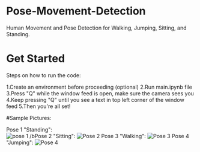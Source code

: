 # Pose-Movement-Detection
Human Movement and Pose Detection for Walking, Jumping, Sitting, and Standing.

# Get Started
Steps on how to run the code:

1.Create an environment before proceeding (optional)
2.Run main.ipynb file
3.Press "Q" while the window feed is open, make sure the camera sees you
4.Keep pressing "Q" until you see a text in top left corner of the window feed
5.Then you're all set!

#Sample Pictures: 

Pose 1 "Standing":      
![pose 1](https://github.com/user-attachments/assets/a3d92896-1bc2-4e9c-a6e4-40674de45855)
/bPose 2 "Sitting":
![Pose 2](https://github.com/user-attachments/assets/c6b14dd1-a3f8-41cf-b45a-7bf4f570ac55)
Pose 3 "Walking":
![Pose 3](https://github.com/user-attachments/assets/c89a14cf-cd18-4bea-968c-6bb7b8ed8e61)
Pose 4 "Jumping":
![Pose 4](https://github.com/user-attachments/assets/25e6f531-ded3-4fd6-aed4-ef4a23b2603d)
